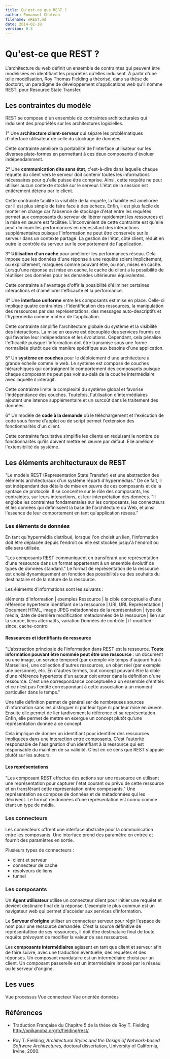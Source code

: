 ```yaml
---
title: Qu'est-ce que REST ?
author: Emmanuel Chateau
filename: nREST.md
date: 2014-02-18
version: 0.3
---
```



Qu'est-ce que REST ?
=============

L'architecture du web définit un ensemble de contraintes qui peuvent être modélisées en identifiant les propriétés qu'elles induisent. À partir d'une telle modélisation, Roy Thomas Fielding a théorisé, dans sa thèse de doctorat, un paradigme de développement d'applications web qu'il nomme REST, pour Resource State Transfer.

Les contraintes du modèle
---------------

REST se compose d'un ensemble de contraintes architecturales qui induisent des propriétés sur les architectures logicielles.

1° Une **architecture client-serveur** qui sépare les problématiques d'interface utilisateur de celle du stockage de données.

Cette contrainte améliore la portabilité de l'interface utilisateur sur les diverses plate-formes en permettant à ces deux composants d'évoluer indépendamment.

2° Une **communication dite sans état**, c'est-à-dire dans laquelle chaque requête du client vers le serveur doit contenir toutes les informations nécessaires pour qu'elle puisse être comprise. Ainsi, cette requête ne peut utiliser aucun contexte stocké sur le serveur. L'état de la session est entièrement détenu par le client.

Cette contrainte facilite la visibilité de la requête, la fiabilité est améliorée car il est plus simple de faire face à des échecs. Enfin, il est plus facile de monter en charge car l'absence de stockage d'état entre les requêtes permet aux composants du serveur de libérer rapidement les ressources et la mise en œuvre est facilitée. L'inconvénient de cette contrainte est qu'elle peut diminuer les performances en nécessitant des interactions supplémentaires puisque l'information ne peut être conservée sur le serveur dans un contexte partagé. La gestion de l'état, côté client, réduit en outre le contrôle du serveur sur le comportement de l'application.

3° **Utilisation d'un cache** pour améliorer les performances réseau. Cela impose que les données d'une réponse à une requête soient implicitement, ou explicitement, marquées comme pouvant être, ou non, mises en cache. Lorsqu'une réponse est mise en cache, le cache du client a la possibilité de réutiliser ces données pour les demandes ultérieures équivalentes.

Cette contrainte a l'avantage d'offir la possibilité d'éliminer certaines interactions et d'améliorer l'efficacité et la performance.

4° Une **interface uniforme** entre les composants est mise en place. Celle-ci implique quatre contraintes : l'identification des ressources, la manipulation des ressources par des représentations, des messages auto-descriptifs et l'hypermédia comme moteur de l'application.

Cette contrainte simplifie l'architecture globale du système et la visibilité des interactions. La mise en œuvre est découplée des services fournis ce qui favorise leur indépendance et les évolutions. Cependant, cela pénalise l'efficacité puisque l'information doit être transmise sous une forme normalisée plutôt que de manière spécifique aux besoins d'une application.

5° Un **système en couches** pour le déploiement d'une architecture à grande échelle comme le web. Le système est composé de couches hiérarchiques qui contraignent le comportement des composants puisque chaque composant ne peut pas voir au-delà de la couche intermédiaire avec laquelle il interagit.

Cette contrainte limite la complexité du système global et favorise l'indépendance des couches. Toutefois, l'utilisation d'intermédiaires ajoutent une latence supplémentaire et un surcoût dans le traitement des données.

6° Un modèle de **code à la demande** où le téléchargement et l'exécution de code sous forme d'applet ou de script permet l'extension des fonctionnalités d'un client.

Cette contrainte facultative simplifie les clients en réduisant le nombre de fonctionnalités qu'ils doivent mettre en œuvre par défaut. Elle améliore l'extensibilité du système.


Les éléments architecturaux de REST
-----------

"Le modèle REST (Representation State Transfer) est une abstraction des éléments architecturaux d'un système réparti d'hypermédias." De ce fait, il est indépendant des détails de mise en œuvre de ces composants et de la syntaxe de protocole. Il se concentre sur le rôle des composants, les contraintes, sur leurs interactions, et leur interprétation des données. "Il englobe les contraintes fondamentales sur les composants, les connecteurs et les données qui définissent la base de l'architecture du Web, et ainsi l'essence de leur comportement en tant qu'application réseau."


### Les éléments de données

En tant qu'hypermédia distribué, lorsque l'on choisit un lien, l'information doit être déplacée depuis l'endroit où elle est stockée jusqu'à l'endroit où elle sera utilisée.

"Les composants REST communiquent en transférant une représentation d'une ressource dans un format appartenant à un ensemble évolutif de types de données standard." Le format de représentation de la ressource est choisi dynamiquement en fonction des possibilités ou des souhaits du destinataire et de la nature de la ressource.

Les éléments d'informations sont les suivants :

éléménts d'information | exemples
Ressource | la cible conceptuelle d'une référence hypertexte
Identifiant de la ressource | URI, URL
Représentation | Document HTML, image JPEG
métadonnées de la représentation | type de média, date de dernière modification
métadonnées de la ressource | lien sur la source, liens alternatifs, variation
Données de contrôle | if-modified-since, cache-control

#### Ressources et identifiants de ressource

"L'abstraction principale de l'information dans REST est la ressource. **Toute information pouvant être nommée peut être une ressource** : un document ou une image, un service temporel (par exemple «le temps d'aujourd'hui à Marseille»), une collection d'autres ressources, un objet réel (par exemple une personne), etc. En d'autres termes, tout concept pouvant être la cible d'une référence hypertexte d'un auteur doit entrer dans la définition d'une ressource. C'est une correspondance conceptuelle à un ensemble d'entités et ce n’est pas l'entité correspondant à cette association à un moment particulier dans le temps."

Une telle définition permet de généraliser de nombreuses sources d'information sans les distinguer ni par leur type ni par leur mise en œuvre. Ensuite elle permet de lier tardivement la référence et sa représentation. Enfin, elle permet de mettre en exergue un concept plutôt qu'une représentation donnée à ce concept.

Cela implique de donner un identifiant pour identifier des ressources impliquées dans une interaction entre composants. C'est l'autorité responsable de l'assignation d'un identifiant à la ressource qui est responsable du maintien de sa validité. C'est en ce sens que REST s'appuie plutôt sur les auteurs.

#### Les représentations

"Les composant REST effectue des actions sur une ressource en utilisant une représentation pour capturer l'état courant ou prévu de cette ressource et en transférant cette représentation entre composants." Une représentation se compose de données et de métadonnées qui les décrivent. Le format de données d'une représentation est connu comme étant un type de média.

### Les connecteurs

Les connecteurs offrent une interface abstraite pour la communication entre les composants. Une interface prend des paramètre en entrée et fournit des paramètres en sortie.

Plusieurs types de connecteurs :
- client et serveur
- connecteur de cache
- résolveurs de liens
- tunnel

### Les composants

Un **Agent utilisateur** utilise un connecteur client pour initier une requêet et devient destinaire final de la réponse. L'exemple le plus commun est un navigateur web qui permet d'accéder aux services d'information.

Le **Serveur d'origine** utiliser un connecteur serveur pour régir l'espace de nom pour une ressource demandée. C'est la source définitive de représentattion de ses ressources, il doit être destinataire final de toute requête prévoyant de modifier la valeur de ses ressources.

Les **composants intermédiaires** agissent en tant que client et serveur afin de faire suivre, avec une traduction éventuelle, des requêtes et des réponses. Un composant mandataire est un intermédiaire choisi par un client. Un composant passerelle est un intermédiaire imposé par le réseau ou le serveur d'origine.


Les vues
-----------

Vue processus
Vue connecteur
Vue orientée données

Références
-----------

- Traduction Française du Chapitre 5 de la thèse de Roy T. Fielding http://opikanoba.org/tr/fielding/rest/

- Roy T. Fielding, _Architectural Styles and the Design of Network-based Software Architectures_, doctoral dissertation, University of California, Irvine, 2000.
